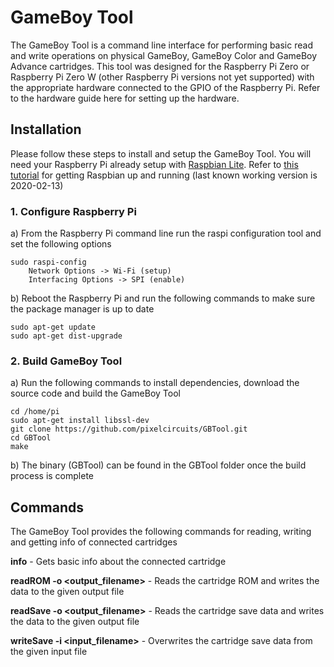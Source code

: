 # GameBoy Tool
The GameBoy Tool is a command line interface for performing basic read and write operations on physical GameBoy, GameBoy Color and GameBoy Advance cartridges. This tool was designed for the Raspberry Pi Zero or Raspberry Pi Zero W (other Raspberry Pi versions not yet supported) with the appropriate hardware connected to the GPIO of the Raspberry Pi. Refer to the hardware guide here for setting up the hardware.

## Installation
Please follow these steps to install and setup the GameBoy Tool. You will need your Raspberry Pi already setup with [Raspbian Lite](https://www.raspberrypi.org/downloads/raspbian/). Refer to [this tutorial](https://www.raspberrypi.org/documentation/installation/installing-images/README.md) for getting Raspbian up and running (last known working version is 2020-02-13)

### 1. Configure Raspberry Pi
a) From the Raspberry Pi command line run the raspi configuration tool and set the following options
```
sudo raspi-config
	Network Options -> Wi-Fi (setup)
	Interfacing Options -> SPI (enable)
```
b) Reboot the Raspberry Pi and run the following commands to make sure the package manager is up to date
```
sudo apt-get update
sudo apt-get dist-upgrade
```

### 2. Build GameBoy Tool
a) Run the following commands to install dependencies, download the source code and build the GameBoy Tool
```
cd /home/pi
sudo apt-get install libssl-dev
git clone https://github.com/pixelcircuits/GBTool.git
cd GBTool
make
```
b) The binary (GBTool) can be found in the GBTool folder once the build process is complete

## Commands
The GameBoy Tool provides the following commands for reading, writing and getting info of connected cartridges

**info** - Gets basic info about the connected cartridge

**readROM -o <output_filename>** - Reads the cartridge ROM and writes the data to the given output file

**readSave -o <output_filename>** - Reads the cartridge save data and writes the data to the given output file

**writeSave -i <input_filename>** - Overwrites the cartridge save data from the given input file
